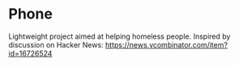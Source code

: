 # Phone
Lightweight project aimed at helping homeless people. 
Inspired by discussion on Hacker News: https://news.ycombinator.com/item?id=16726524
